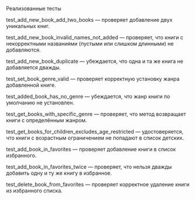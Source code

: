 Реализованные тесты

test_add_new_book_add_two_books — проверяет добавление двух уникальных книг.

test_add_new_book_invalid_names_not_added — проверяет, что книги с некорректными названиями (пустыми или слишком длинными) не добавляются.

test_add_new_book_duplicate — убеждается, что одна и та же книга не добавляется дважды.

test_set_book_genre_valid — проверяет корректную установку жанра добавленной книге.

test_added_book_has_no_genre — убеждается, что жанр книги по умолчанию не установлен.

test_get_books_with_specific_genre — проверяет, что метод возвращает книги с определённым жанром.

test_get_books_for_children_excludes_age_restricted — удостоверяется, что книги с возрастным ограничением не попадают в список детских.

test_add_book_in_favorites — проверяет добавление книги в список избранного.

test_add_book_in_favorites_twice — проверяет, что нельзя дважды добавить одну и ту же книгу в избранное.

test_delete_book_from_favorites — проверяет корректное удаление книги из избранного списка.